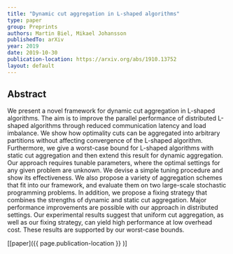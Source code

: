 ```yaml
---
title: "Dynamic cut aggregation in L-shaped algorithms"
type: paper
group: Preprints
authors: Martin Biel, Mikael Johansson
publishedTo: arXiv
year: 2019
date: 2019-10-30
publication-location: https://arxiv.org/abs/1910.13752
layout: default
---
```


## Abstract

We present a novel framework for dynamic cut aggregation in L-shaped algorithms. The aim is to improve the parallel performance of distributed L-shaped algorithms through reduced communication latency and load imbalance. We show how optimality cuts can be aggregated into arbitrary partitions without affecting convergence of the L-shaped algorithm. Furthermore, we give a worst-case bound for L-shaped algorithms with static cut aggregation and then extend this result for dynamic aggregation. Our approach requires tunable parameters, where the optimal settings for any given problem are unknown. We devise a simple tuning procedure and show its effectiveness. We also propose a variety of aggregation schemes that fit into our framework, and evaluate them on two large-scale stochastic programming problems. In addition, we propose a fixing strategy that combines the strengths of dynamic and static cut aggregation. Major performance improvements are possible with our approach in distributed settings. Our experimental results suggest that uniform cut aggregation, as well as our fixing strategy, can yield high performance at low overhead cost. These results are supported by our worst-case bounds.

[[paper]({{ page.publication-location }} )]
